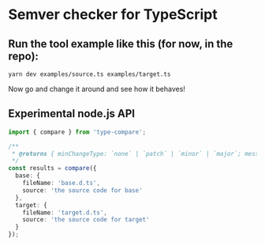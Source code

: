 # Semver checker for TypeScript

## Run the tool example like this (for now, in the repo):

`yarn dev examples/source.ts examples/target.ts`

Now go and change it around and see how it behaves!

## Experimental node.js API

```ts
import { compare } from 'type-compare';

/**
 * @returns { minChangeType: `none` | `patch` | `minor` | `major`; messages: string[]; }
 */
const results = compare({
  base: {
    fileName: 'base.d.ts',
    source: 'the source code for base'
  },
  target: {
    fileName: 'target.d.ts',
    source: 'the source code for target'
  }
});
```